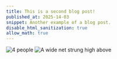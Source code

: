 ```yaml
---
title: This is a second blog post!
published_at: 2025-14-03
snippet: Another example of a blog post.
disable_html_sanitization: true
allow_math: true
---
```

![4 people](subfolder/pic1.png)
![A wide net strung high above](subfolder/pic2.png)

